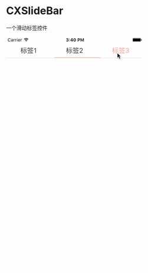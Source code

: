 # CXSlideBar
一个滑动标签控件

![](https://github.com/wcxdell/CXSlideBar/blob/master/image-folder/screenshot.gif)
